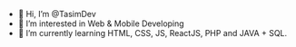 - 👋 Hi, I’m @TasimDev
- 👀 I’m interested in Web & Mobile Developing
- 🌱 I’m currently learning HTML, CSS, JS, ReactJS, PHP and JAVA + SQL.

<!---
TasimDev/TasimDev is a ✨ special ✨ repository because its `README.md` (this file) appears on your GitHub profile.
You can click the Preview link to take a look at your changes.
--->
